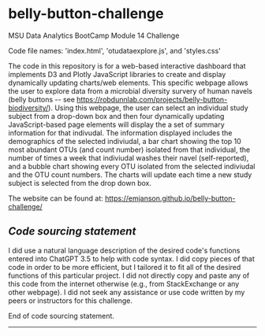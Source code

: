 # belly-button-challenge
 MSU Data Analytics BootCamp Module 14 Challenge

Code file names: 'index.html', 'otudataexplore.js', and 'styles.css'

The code in this repository is for a web-based interactive dashboard that implements D3 and Plotly JavaScript libraries to create and display dynamically updating charts/web elements. This specific webpage allows the user to explore data from a microbial diversity survery of human navels (belly buttons -- see https://robdunnlab.com/projects/belly-button-biodiversity/). Using this webpage, the user can select an individual study subject from a drop-down box and then four dynamically updating JavaScript-based page elements will display the a set of summary information for that indivudal. The information displayed includes the demographics of the selected indiviudal, a bar chart showing the top 10 most abundant OTUs (and count number) isolated from that individual, the number of times a week that indiviudal washes their navel (self-reported), and a bubble chart showing every OTU isolated from the selected indiviudal and the OTU count numbers. The charts will update each time a new study subject is selected from the drop down box.

The website can be found at: https://emjanson.github.io/belly-button-challenge/

*Code sourcing statement*
-----------------------

I did use a natural language description of the desired code's functions entered into ChatGPT 3.5 to help with code syntax. I did copy pieces of that code in order to be more efficient, but I tailored it to fit all of the desired functions of this particular project. I did not directly copy and paste any of this code from the internet otherwise (e.g., from StackExchange or any other webpage). I did not seek any assistance or use code written by my peers or instructors for this challenge.

End of code sourcing statement.

 ----------------------

